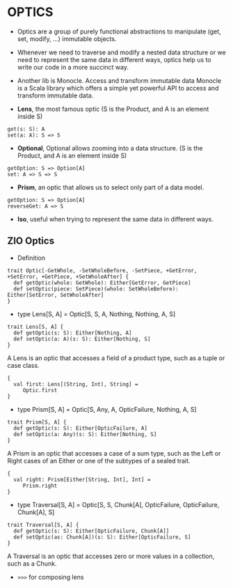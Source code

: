 # OPTICS

- Optics are a group of purely functional abstractions to manipulate (get, set, modify, …) 
  immutable objects.
  
- Whenever we need to traverse and modify a nested data structure or we need to represent the same
  data in different ways, optics help us to write our code in a more succinct way.
  
- Another lib is Monocle. Access and transform immutable data
  Monocle is a Scala library which offers a simple yet powerful API to access and transform immutable data.

- **Lens**, the most famous optic (S is the Product, and A is an element inside S)

```
get(s: S): A
set(a: A): S => S
```
  
- **Optional**, Optional allows zooming into a data structure. (S is the Product, and A is an element inside S)

```
getOption: S => Option[A]
set: A => S => S  
```
  
- **Prism**, an optic that allows us to select only part of a data model. 


```
getOption: S => Option[A]
reverseGet: A => S
```
  
- **Iso**, useful when trying to represent the same data in different ways.

## ZIO Optics

- Definition
```
trait Optic[-GetWhole, -SetWholeBefore, -SetPiece, +GetError, +SetError, +GetPiece, +SetWholeAfter] {
  def getOptic(whole: GetWhole): Either[GetError, GetPiece]
  def setOptic(piece: SetPiece)(whole: SetWholeBefore): Either[SetError, SetWholeAfter]
}
```

- type Lens[S, A] = Optic[S, S, A, Nothing, Nothing, A, S]
```
trait Lens[S, A] {
  def getOptic(s: S): Either[Nothing, A]
  def setOptic(a: A)(s: S): Either[Nothing, S]
}  
```
A Lens is an optic that accesses a field of a product type, such as a tuple or case class.

```
{
  val first: Lens[(String, Int), String] =
     Optic.first
}
```

- type Prism[S, A] = Optic[S, Any, A, OpticFailure, Nothing, A, S]

```
trait Prism[S, A] {
  def getOptic(s: S): Either[OpticFailure, A]
  def setOptic(a: Any)(s: S): Either[Nothing, S]
}  
```

A Prism is an optic that accesses a case of a sum type, such as the Left or Right cases of an
Either or one of the subtypes of a sealed trait.

```
{
  val right: Prism[Either[String, Int], Int] =
     Prism.right
}
```

- type Traversal[S, A] = Optic[S, S, Chunk[A], OpticFailure, OpticFailure, Chunk[A], S]

```
trait Traversal[S, A] {
  def getOptic(s: S): Either[OpticFailure, Chunk[A]]
  def setOptic(as: Chunk[A])(s: S): Either[OpticFailure, S]
}
```
A Traversal is an optic that accesses zero or more values in a collection, such as a Chunk.

- `>>>` for composing lens
